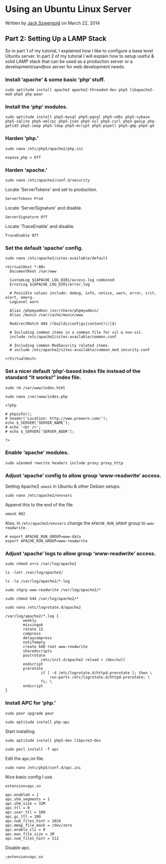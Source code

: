 # Using an Ubuntu Linux Server

Written by [Jack Szwergold][1] on March 22, 2014

## Part 2: Setting Up a LAMP Stack

So in part 1 of my tutorial, I explained how I like to configure a base level Ubuntu server. In part 2 of my tutorial I will explain how to setup useful & solid LAMP stack that can be used as a production server or a development/sandbox server for web development needs.

### Install ‘apache’ & some basic ‘php’ stuff.

    sudo aptitude install apache2 apache2-threaded-dev php5 libapache2-mod-php5 php-pear

### Install the ‘php’ modules.

    sudo aptitude install php5-mysql php5-pgsql php5-odbc php5-sybase php5-sqlite php5-xmlrpc php5-json php5-xsl php5-curl php5-geoip php-getid3 php5-imap php5-ldap php5-mcrypt php5-pspell php5-gmp php5-gd
    
### Harden ‘php.’

    sudo nano /etc/php5/apache2/php.ini
    
    expose_php = Off

### Harden ‘apache.’

    sudo nano /etc/apache2/conf.d/security
    
Locate 'ServerTokens' and set to production.

    ServerTokens Prod

Locate 'ServerSignature' and disable.

    ServerSignature Off

Locate 'TraceEnable' and disable.

    TraceEnable Off

### Set the default ‘apache’ config.

    sudo nano /etc/apache2/sites-available/default

    <VirtualHost *:80>
      DocumentRoot /var/www

      CustomLog ${APACHE_LOG_DIR}/access.log combined
      ErrorLog ${APACHE_LOG_DIR}/error.log

      # Possible values include: debug, info, notice, warn, error, crit, alert, emerg.
      LogLevel warn

      Alias /phpmyadmin /usr/share/phpmyadmin/
      Alias /munin /var/cache/munin/www

      RedirectMatch 404 /(builds|configs|content)(/|$)

      # Including common items in a common file for ssl & non-ssl.
      include /etc/apache2/sites-available/common.conf

      # Including common ModSecurity related items.
      # include /etc/apache2/sites-available/common_mod_security.conf

    </VirtualHost>

### Set a nicer default ‘php’-based index file instead of the standard “It works!” index file.

    sudo rm /var/www/index.html

    sudo nano /var/www/index.php

    <?php

    # phpinfo();
    # header('Location: http://www.preworn.com/');
    echo $_SERVER['SERVER_NAME'];
    # echo '<br />';
    # echo $_SERVER['SERVER_ADDR'];

    ?>

### Enable ‘apache’ modules.

    sudo a2enmod rewrite headers include proxy proxy_http
    
### Adjust ‘apache’ config to allow group ‘www-readwrite’ access.

Setting Apache2 `umask` in Ubuntu & other Debian setups.

    sudo nano /etc/apache2/envvars

Append this to the end of the file.

    umask 002

Also, in `/etc/apache2/envvars` change the `APACHE_RUN_GROUP` group to `www-readwrite.`

    # export APACHE_RUN_GROUP=www-data
    export APACHE_RUN_GROUP=www-readwrite

### Adjust ‘apache’ logs to allow group ‘www-readwrite’ access.

    sudo chmod o+rx /var/log/apache2

    ls -latr /var/log/apache2/

    ls -la /var/log/apache2/*.log

    sudo chgrp www-readwrite /var/log/apache2/*

    sudo chmod 644 /var/log/apache2/*

    sudo nano /etc/logrotate.d/apache2

    /var/log/apache2/*.log {
            weekly
            missingok
            rotate 13
            compress
            delaycompress
            notifempty
            create 640 root www-readwrite
            sharedscripts
            postrotate
                    /etc/init.d/apache2 reload > /dev/null
            endscript
            prerotate
                    if [ -d /etc/logrotate.d/httpd-prerotate ]; then \
                        run-parts /etc/logrotate.d/httpd-prerotate; \
                    fi; \
            endscript
    }

### Install APC for ‘php.’

    sudo pear upgrade pear

    sudo aptitude install php-apc

Start installing.

    sudo aptitude install php5-dev libpcre3-dev

    sudo pecl install -f apc

Edit the apc.ini file.

    sudo nano /etc/php5/conf.d/apc.ini

Nice basic config I use.

    extension=apc.so

    apc.enabled = 1
    apc.shm_segments = 1
    apc.shm_size = 32M
    apc.ttl = 0
    apc.user_ttl = 180
    apc.gc_ttl = 180
    apc.num_files_hint = 1024
    apc.mmap_file_mask = /dev/zero
    apc.enable_cli = 0
    apc.max_file_size = 1M
    apc.num_files_hint = 512

Disable apc.

    ;extension=apc.so

[1]: http://www.preworn.com/ "Preworn • Jack Szwergold’s Online Portfolio"